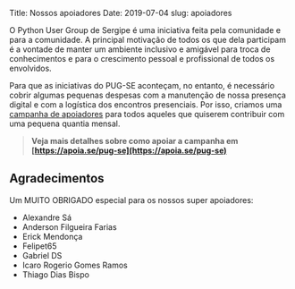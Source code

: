 Title: Nossos apoiadores
Date: 2019-07-04
slug: apoiadores

O Python User Group de Sergipe é uma iniciativa feita pela comunidade e para a comunidade. A principal motivação de todos os que dela participam é a vontade de manter um ambiente inclusivo e amigável para troca de conhecimentos e para o crescimento pessoal e profissional de todos os envolvidos.

Para que as iniciativas do PUG-SE aconteçam, no entanto, é necessário cobrir algumas pequenas despesas com a manutenção de nossa presença digital e com a logística dos encontros presenciais. Por isso, criamos uma [campanha de apoiadores](https://apoia.se/pug-se) para todos aqueles que quiserem contribuir com uma pequena quantia mensal.

> **Veja mais detalhes sobre como apoiar a campanha em [https://apoia.se/pug-se](https://apoia.se/pug-se)**

## Agradecimentos

Um MUITO OBRIGADO especial para os nossos super apoiadores:

- Alexandre Sá
- Anderson Filgueira Farias
- Erick Mendonça
- Felipet65
- Gabriel DS
- Icaro Rogerio Gomes Ramos
- Thiago Dias Bispo
